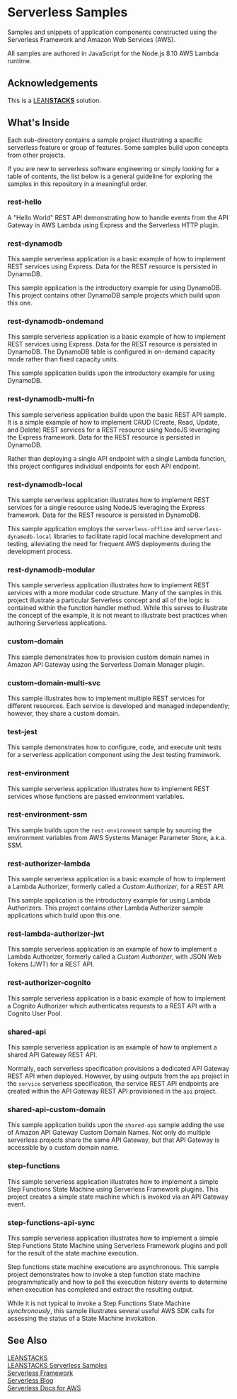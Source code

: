 # Serverless Samples

Samples and snippets of application components constructed using the Serverless Framework and Amazon Web Services (AWS). 

All samples are authored in JavaScript for the Node.js 8.10 AWS Lambda runtime.

## Acknowledgements

This is a [LEAN**STACKS**](https://leanstacks.com/) solution.

## What's Inside

Each sub-directory contains a sample project illustrating a specific serverless feature or group of features. Some samples build upon concepts from other projects. 

If you are new to serverless software engineering or simply looking for a table of contents, the list below is a general guideline for exploring the samples in this repository in a meaningful order.

### rest-hello

A "Hello World" REST API demonstrating how to handle events from the API Gateway in AWS Lambda using Express and the Serverless HTTP plugin.

### rest-dynamodb

This sample serverless application is a basic example of how to implement REST services using Express. Data for the REST resource is persisted in DynamoDB.

This sample application is the introductory example for using DynamoDB. This project contains other DynamoDB sample projects which build upon this one.

### rest-dynamodb-ondemand

This sample serverless application is a basic example of how to implement REST services using Express. Data for the REST resource is persisted in DynamoDB. The DynamoDB table is configured in on-demand capacity mode rather than fixed capacity units.

This sample application builds upon the introductory example for using DynamoDB.

### rest-dynamodb-multi-fn

This sample serverless application builds upon the basic REST API sample. It is a simple example of how to implement CRUD (Create, Read, Update, and Delete) REST services for a REST resource using NodeJS leveraging the Express framework. Data for the REST resource is persisted in DynamoDB.

Rather than deploying a single API endpoint with a single Lambda function, this project configures individual endpoints for each API endpoint.

### rest-dynamodb-local

This sample serverless application illustrates how to implement REST services for a single resource using NodeJS leveraging the Express framework. Data for the REST resource is persisted in DynamoDB.

This sample application employs the `serverless-offline` and `serverless-dynamodb-local` libraries to facilitate rapid local machine development and testing, alleviating the need for frequent AWS deployments during the development process.

### rest-dynamodb-modular

This sample serverless application illustrates how to implement REST services with a more modular code structure. Many of the samples in this project illustrate a particular Serverless concept and all of the logic is contained within the function handler method. While this serves to illustrate the concept of the example, it is not meant to illustrate best practices when authoring Serverless applications.

### custom-domain

This sample demonstrates how to provision custom domain names in Amazon API Gateway using the Serverless Domain Manager plugin.

### custom-domain-multi-svc

This sample illustrates how to implement multiple REST services for different resources. Each service is developed and managed independently; however, they share a custom domain. 

### test-jest

This sample demonstrates how to configure, code, and execute unit tests for a serverless application component using the Jest testing framework.

### rest-environment

This sample serverless application illustrates how to implement REST services whose functions are passed environment variables.

### rest-environment-ssm

This sample builds upon the `rest-environment` sample by sourcing the environment variables from AWS Systems Manager Parameter Store, a.k.a. SSM.

### rest-authorizer-lambda

This sample serverless application is a basic example of how to implement a Lambda Authorizer, formerly called a *Custom Authorizer*, for a REST API.

This sample application is the introductory example for using Lambda Authorizers. This project contains other Lambda Authorizer sample applications which build upon this one.

### rest-lambda-authorizer-jwt

This sample serverless application is an example of how to implement a Lambda Authorizer, formerly called a *Custom Authorizer*, with JSON Web Tokens (JWT) for a REST API.

### rest-authorizer-cognito

This sample serverless application is a basic example of how to implement a Cognito Authorizer which authenticates requests to a REST API with a Cognito User Pool.

### shared-api

This sample serverless application is an example of how to implement a shared API Gateway REST API.

Normally, each serverless specification provisions a dedicated API Gateway REST API when deployed. However, by using outputs from the `api` project in the `service` serverless specification, the service REST API endpoints are created within the API Gateway REST API provisioned in the `api` project.

### shared-api-custom-domain

This sample application builds upon the `shared-api` sample adding the use of Amazon API Gateway Custom Domain Names.  Not only do multiple serverless projects share the same API Gateway, but that API Gateway is accessible by a custom domain name.

### step-functions

This sample serverless application illustrates how to implement a simple Step Functions State Machine using Serverless Framework plugins. This project creates a simple state machine which is invoked via an API Gateway event.

### step-functions-api-sync

This sample serverless application illustrates how to implement a simple Step Functions State Machine using Serverless Framework plugins and poll for the result of the state machine execution. 

Step functions state machine executions are asynchronous. This sample project demonstrates how to invoke a step function state machine programmatically and how to poll the execution history events to determine when execution has completed and extract the resulting output.

While it is not typical to invoke a Step Functions State Machine *synchronously*, this sample illustrates several useful AWS SDK calls for assessing the status of a State Machine invokation.

## See Also

[LEANSTACKS][leanstacks]  
[LEANSTACKS Serverless Samples][ls-serverless]  
[Serverless Framework][sls]  
[Serverless Blog][sls-blog]  
[Serverless Docs for AWS][sls-aws]  

[leanstacks]: https://leanstacks.com/ "LEANSTACKS"
[ls-serverless]: https://leanstacks.com/stacks.html#serverless-samples "Serverless Samples | LEANSTACKS"
[sls]: https://serverless.com/ "Serverless Framework"
[sls-blog]: https://serverless.com/blog/ "Blog | Serverless Framework"
[sls-aws]: https://serverless.com/framework/docs/providers/aws/ "AWS Documentation | Serverless Framework"